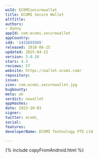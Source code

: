 ```yaml
---
wsId: ECOMIsecurewallet
title: ECOMI Secure Wallet
altTitle: 
authors:
- danny
appId: com.ecomi.securewallet
appCountry: 
idd: '1432655565'
released: 2018-08-25
updated: 2025-04-22
version: 3.0.10
stars: 4.3
reviews: 57
website: https://wallet.ecomi.com/
repository: 
issue: 
icon: com.ecomi.securewallet.jpg
bugbounty: 
meta: ok
verdict: nowallet
appHashes: 
date: 2023-10-03
signer: 
twitter: ecomi_
social: 
features: 
developerName: ECOMI Technology PTE Ltd

---
```


{% include copyFromAndroid.html %}
